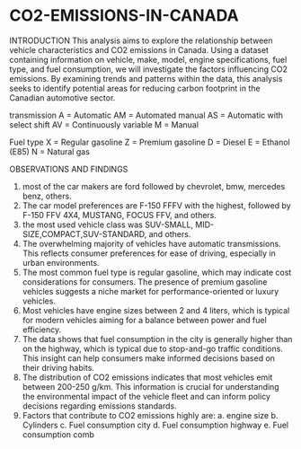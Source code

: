 # CO2-EMISSIONS-IN-CANADA

INTRODUCTION
This analysis aims to explore the relationship between vehicle characteristics and CO2 emissions in Canada. Using a dataset containing information on vehicle, make, model, engine specifications, fuel type, and fuel consumption, we will investigate the factors influencing CO2 emissions. By examining trends and patterns within the data, this analysis seeks to identify potential areas for reducing carbon footprint in the Canadian automotive sector.

transmission
A = Automatic
AM = Automated manual
AS = Automatic with select shift
AV = Continuously variable
M = Manual

Fuel type
X = Regular gasoline
Z = Premium gasoline
D = Diesel
E = Ethanol (E85)
N = Natural gas

OBSERVATIONS AND FINDINGS
1. most of the car makers are ford followed by chevrolet, bmw, mercedes benz, others.
2. The car model preferences are F-150 FFFV with the highest, followed by F-150 FFV 4X4, MUSTANG, FOCUS FFV, and others.
3. the most used vehicle class was SUV-SMALL, MID-SIZE,COMPACT,SUV-STANDARD, and others.
4. The overwhelming majority of vehicles have automatic transmissions. This reflects consumer preferences for ease of driving, especially in urban environments.
5. The most common fuel type is regular gasoline, which may indicate cost considerations for consumers. The presence of premium gasoline vehicles suggests a niche market for performance-oriented or luxury vehicles.
6. Most vehicles have engine sizes between 2 and 4 liters, which is typical for modern vehicles aiming for a balance between power and fuel efficiency.
7. The data shows that fuel consumption in the city is generally higher than on the highway, which is typical due to stop-and-go traffic conditions. This insight can help consumers make informed decisions based on their driving habits.
8. The distribution of CO2 emissions indicates that most vehicles emit between 200-250 g/km. This information is crucial for understanding the environmental impact of the vehicle fleet and can inform policy decisions regarding emissions standards.
9. Factors that contribute to CO2 emissions highly are:
a. engine size
b. Cylinders
c. Fuel consumption city
d. Fuel consumption highway
e. Fuel consumption comb
